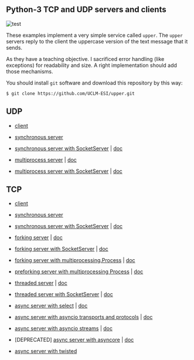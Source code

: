 ## Python-3 TCP and UDP servers and clients
![test](https://github.com/UCLM-ESI/upper/workflows/test/badge.svg)

These examples implement a very simple service called ``upper``. The ``upper`` servers
reply to the client the uppercase version of the text message that it sends.

As they have a teaching objective. I sacrificed error handling (like exceptions) for
readability and size. A right implementation should add those mechanisms.

You should install ``git`` software and download this repository by this way:

    $ git clone https://github.com/UCLM-ESI/upper.git


UDP
---

* [client][udp-client]
* [synchronous server][udp-server]
* [synchronous server with SocketServer][udp-SS]       | [doc][socketserver]

* [multiprocess server][udp-fork]                      | [doc][fork]
* [multiprocess server with SocketServer][udp-SS-fork] | [doc][socketserver]


[udp-client]: https://raw.githubusercontent.com/UCLM-ESI/upper/master/UDP_client.py
[udp-server]: https://raw.githubusercontent.com/UCLM-ESI/upper/master/UDP_server.py
[udp-SS]:     https://raw.githubusercontent.com/UCLM-ESI/upper/master/UDP_SS.py

[udp-fork]:    https://raw.githubusercontent.com/UCLM-ESI/upper/master/UDP_fork.py
[udp-SS-fork]: https://raw.githubusercontent.com/UCLM-ESI/upper/master/UDP_SS_fork.py


TCP
---

* [client][tcp-client]
* [synchronous server][tcp-server]
* [synchronous server with SocketServer][tcp-SS]                 | [doc][socketserver]

* [forking server][tcp-fork]                                     | [doc][fork] 
* [forking server with SocketServer][tcp-SS-fork]                | [doc][socketserver]
* [forking server with multiprocessing.Process][tcp-process]     | [doc][multiprocessing]
* [preforking server with multiprocessing Process][tcp-prefork]  | [doc][multiprocessing]

* [threaded server][tcp-thread]                                  | [doc][_thread]
* [threaded server with SocketServer][tcp-SS-thread]             | [doc][socketserver]

* [async server with select][tcp-select]                                     | [doc][select]
* [async server with asyncio transports and protocols][tcp-asyncio-protocol] | [doc][asyncio-protocol]
* [async server with asyncio streams][tcp-asyncio-streams]                   | [doc][asyncio-stream]
* [DEPRECATED] [async server with asyncore][tcp-asyncore]                    | [doc][asyncore]
* [async server with twisted][tcp-twisted]


[tcp-client]: https://raw.githubusercontent.com/UCLM-ESI/upper/master/TCP_client.py
[tcp-server]: https://raw.githubusercontent.com/UCLM-ESI/upper/master/TCP_server.py
[tcp-SS]:     https://raw.githubusercontent.com/UCLM-ESI/upper/master/TCP_SS.py

[tcp-fork]:    https://raw.githubusercontent.com/UCLM-ESI/upper/master/TCP_fork.py
[tcp-SS-fork]: https://raw.githubusercontent.com/UCLM-ESI/upper/master/TCP_SS_fork.py
[tcp-process]: https://raw.githubusercontent.com/UCLM-ESI/upper/master/TCP_process.py
[tcp-prefork]:  https://raw.githubusercontent.com/UCLM-ESI/upper/master/TCP_prefork.py

[tcp-thread]:    https://raw.githubusercontent.com/UCLM-ESI/upper/master/TCP_thread.py
[tcp-SS-thread]: https://raw.githubusercontent.com/UCLM-ESI/upper/master/TCP_SS_thread.py

[tcp-select]:           https://raw.githubusercontent.com/UCLM-ESI/upper/master/TCP_select.py
[tcp-asyncio-protocol]: https://raw.githubusercontent.com/UCLM-ESI/upper/master/TCP_asyncio_protocol.py
[tcp-asyncio-streams]:  https://raw.githubusercontent.com/UCLM-ESI/upper/master/TCP_asyncio_streams.py 
[tcp-asyncore]:         https://raw.githubusercontent.com/UCLM-ESI/upper/master/TCP_asyncore.py
[tcp-twisted]:          https://raw.githubusercontent.com/UCLM-ESI/upper/master/TCP_twisted.py

[fork]:             https://docs.python.org/3/library/os.html#os.fork
[_thread]:          https://docs.python.org/3/library/_thread.html
[socketserver]:     https://docs.python.org/3/library/socketserver.html
[select]:           https://docs.python.org/3/library/socketserver.html
[multiprocessing]:  https://docs.python.org/3/library/multiprocessing.html
[asyncio-protocol]: https://docs.python.org/3/library/asyncio-protocol.html
[asyncio-stream]:   https://docs.python.org/3/library/asyncio-stream.html
[asyncore]:         https://docs.python.org/3/library/asyncore.html 
